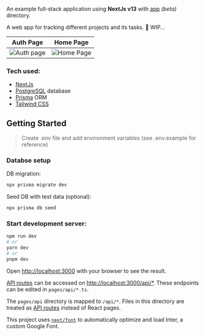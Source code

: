 An example full-stack application using **NextJs v13** with [app](https://beta.nextjs.org/docs) *(beta)* directory.

A web app for tracking different projects and its tasks. 🚧 WIP...

Auth Page             |  Home Page
:-------------------------:|:-------------------------:
![Auth page](https://user-images.githubusercontent.com/24875366/218306646-0702f9e7-70c0-4280-bb1a-9cfc648bf2e3.png)  |  ![Home Page](https://user-images.githubusercontent.com/24875366/218311501-ca8b0d32-a27a-48a7-8f41-d6b8f948fc04.png)



### Tech used:
- [NextJs](https://beta.nextjs.org/docs)
- [PostgreSQL](https://www.postgresql.org/) database
- [Prisma](https://www.prisma.io/) ORM 
- [Tailwind CSS](https://tailwindcss.com/)


## Getting Started
> Create .env file and add environment variables (see .env.example for reference)

### Databse setup

DB migration:
```bash
npx prisma migrate dev 
```

Seed DB with test data (optional):
```bash
npx prisma db seed
```

### Start development server:

```bash
npm run dev
# or
yarn dev
# or
pnpm dev
```

Open [http://localhost:3000](http://localhost:3000) with your browser to see the result.

[API routes](https://nextjs.org/docs/api-routes/introduction) can be accessed on [http://localhost:3000/api/*](http://localhost:3000/api/*). These endpoints can be edited in `pages/api/*.ts`.

The `pages/api` directory is mapped to `/api/*`. Files in this directory are treated as [API routes](https://nextjs.org/docs/api-routes/introduction) instead of React pages.

This project uses [`next/font`](https://nextjs.org/docs/basic-features/font-optimization) to automatically optimize and load Inter, a custom Google Font.

